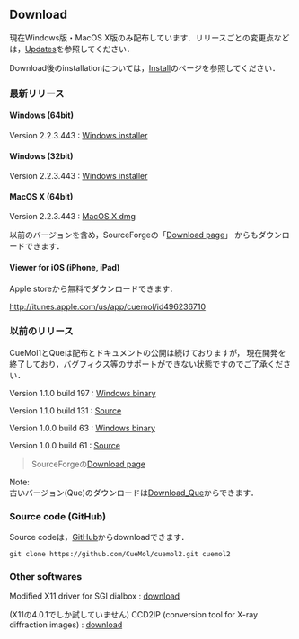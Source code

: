 ## Download
現在Windows版・MacOS X版のみ配布しています．リリースごとの変更点などは，[Updates](../Updates)を参照してください．

Download後のinstallationについては，[Install](../Install)のページを参照してください．

### 最新リリース

#### Windows (64bit)
Version 2.2.3.443 
:    [Windows installer](../https://sourceforge.net/projects/cuemol/files/cuemol2/win32/cuemol2-2.2.3.443-x64-setup.exe/download)


#### Windows (32bit)
Version 2.2.3.443 
:    [Windows installer](../https://sourceforge.net/projects/cuemol/files/cuemol2/win32/cuemol2-2.2.3.443-win32-setup.exe/download)


#### MacOS X (64bit)
Version 2.2.3.443 
:    [MacOS X dmg](http://sourceforge.net/projects/cuemol/files/cuemol2/macosx/CueMol2-2.2.3.443-MacOSX-Intel64%2Bpovray.dmg/download)













以前のバージョンを含め，SourceForgeの「[Download page](http://sourceforge.net/project/showfiles.php?group_id=103302)」
からもダウンロードできます．

#### Viewer for iOS (iPhone, iPad)
Apple storeから無料でダウンロードできます．

http://itunes.apple.com/us/app/cuemol/id496236710

### 以前のリリース

CueMol1とQueは配布とドキュメントの公開は続けておりますが，
現在開発を終了しており，バグフィクス等のサポートができない状態ですのでご了承ください．

Version 1.1.0 build 197
:    [Windows binary](http://prdownloads.sourceforge.net/cuemol/cuemol-1.1.0.197-setup.exe?download)


Version 1.1.0 build 131
:   [Source](http://prdownloads.sourceforge.net/cuemol/cuemol-1.1.0.131-src.tar.gz?download)


Version 1.0.0 build 63
:    [Windows binary](http://prdownloads.sourceforge.net/cuemol/cuemol-1.0.0.63-setup.exe?download)


Version 1.0.0 build 61
:   [Source](http://prdownloads.sourceforge.net/cuemol/cuemol-1.0.0.61-source.zip?download)



> SourceForgeの[Download page](http://sourceforge.net/project/showfiles.php?group_id=103302)

Note:<br />
古いバージョン(Que)のダウンロードは[Download_Que](../Download_Que)からできます．





### Source code (GitHub)
Source codeは，[GitHub](../https://github.com/CueMol/cuemol2/)からdownloadできます．
```
git clone https://github.com/CueMol/cuemol2.git cuemol2
```

### Other softwares
Modified X11 driver for SGI dialbox
:   [download](http://cuemol.sourceforge.jp/misc/sg_dialbox/dialbox-fix-4.0.1.tar.gz)<br />

(X11の4.0.1でしか試していません)
CCD2IP (conversion tool for X-ray diffraction images)
:   [download](http://cuemol.sourceforge.jp/misc/que-download/ccd2ip-0.1-20010521.tar.gz)

